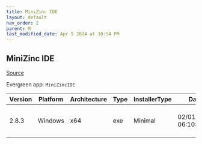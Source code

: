 ```yaml
---
title: MiniZinc IDE
layout: default
nav_order: 2
parent: M
last_modified_date: Apr 9 2024 at 10:54 PM
---
```


## MiniZinc IDE

[Source](https://www.minizinc.org/)

Evergreen app: `MiniZincIDE`

| Version | Platform | Architecture | Type | InstallerType | Date                | Size     | URI                                                                                                                                                                                                                    |
| ------- | -------- | ------------ | ---- | ------------- | ------------------- | -------- | ---------------------------------------------------------------------------------------------------------------------------------------------------------------------------------------------------------------------- |
| 2.8.3   | Windows  | x64          | exe  | Minimal       | 02/01/2024 06:10:52 | 33027427 | [https://github.com/MiniZinc/MiniZincIDE/releases/download/2.8.3/MiniZincIDE-2.8.3-bundled-setup-win64.exe](https://github.com/MiniZinc/MiniZincIDE/releases/download/2.8.3/MiniZincIDE-2.8.3-bundled-setup-win64.exe) |

